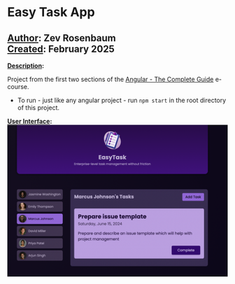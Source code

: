# Easy Task App

## <u>Author</u>: Zev Rosenbaum<br><u>Created</u>: February 2025

<u>**Description</u>:**<br>

Project from the first two sections of the [Angular - The Complete Guide](https://www.udemy.com/course/the-complete-guide-to-angular-2/?couponCode=KEEPLEARNING) e-course.
<ul>
<li>To run - just like any angular project - run <code>npm start</code> in the root directory of this project.</li>
</ul>

<u>**User Interface</u>:**<br>
![User Demo](task_app_screenshot.png)

